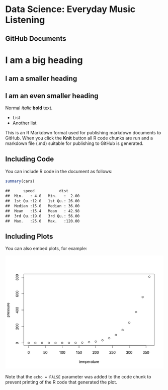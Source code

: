 Data Science: Everyday Music Listening
================

## GitHub Documents

# I am a big heading

## I am a smaller heading

## I am an even smaller heading

Normal *italic* **bold** text.

  - List
  - Another list

This is an R Markdown format used for publishing markdown documents to
GitHub. When you click the **Knit** button all R code chunks are run and
a markdown file (.md) suitable for publishing to GitHub is generated.

## Including Code

You can include R code in the document as follows:

``` r
summary(cars)
```

    ##      speed           dist       
    ##  Min.   : 4.0   Min.   :  2.00  
    ##  1st Qu.:12.0   1st Qu.: 26.00  
    ##  Median :15.0   Median : 36.00  
    ##  Mean   :15.4   Mean   : 42.98  
    ##  3rd Qu.:19.0   3rd Qu.: 56.00  
    ##  Max.   :25.0   Max.   :120.00

## Including Plots

You can also embed plots, for example:

![](Test_files/figure-gfm/pressure-1.png)<!-- -->

Note that the `echo = FALSE` parameter was added to the code chunk to
prevent printing of the R code that generated the plot.
